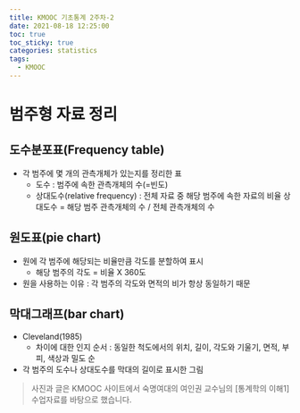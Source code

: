 ```yaml
---
title: KMOOC 기초통계 2주차-2
date: 2021-08-18 12:25:00
toc: true
toc_sticky: true
categories: statistics
tags:
  - KMOOC
---
```


# 범주형 자료 정리

## 도수분포표(Frequency table)
- 각 범주에 몇 개의 관측개체가 있는지를 정리한 표
  - 도수 : 범주에 속한 관측개체의 수(=빈도)
  - 상대도수(relative frequency) : 전체 자료 중 해당 범주에 속한 자료의 비율
  상대도수 = 해당 범주 관측개체의 수 / 전체 관측개체의 수

## 원도표(pie chart)
- 원에 각 범주에 해당되는 비율만큼 각도를 분할하여 표시
  - 해당 범주의 각도 = 비율 X 360도
- 원을 사용하는 이유 : 각 범주의 각도와 면적의 비가 항상 동일하기 때문

## 막대그래프(bar chart)
- Cleveland(1985)
  - 차이에 대한 인지 순서 : 동일한 척도에서의 위치, 길이, 각도와 기울기, 면적, 부피, 색상과 밀도 순
- 각 범주의 도수나 상대도수를 막대의 길이로 표시한 그림


> 사진과 글은 KMOOC 사이트에서 숙명여대의 여인권 교수님의 [통계학의 이해1] 수업자료를 바탕으로 했습니다.  
